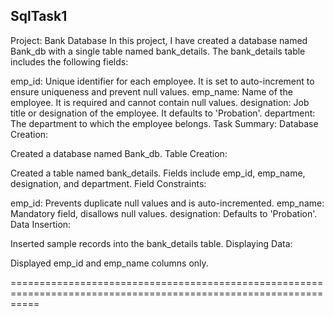 ## SqlTask1

Project: Bank Database
In this project, I have created a database named Bank_db with a single table named bank_details. The bank_details table includes the following fields:

emp_id: Unique identifier for each employee. It is set to auto-increment to ensure uniqueness and prevent null values.
emp_name: Name of the employee. It is required and cannot contain null values.
designation: Job title or designation of the employee. It defaults to 'Probation'.
department: The department to which the employee belongs.
Task Summary:
Database Creation:

Created a database named Bank_db.
Table Creation:

Created a table named bank_details.
Fields include emp_id, emp_name, designation, and department.
Field Constraints:

emp_id: Prevents duplicate null values and is auto-incremented.
emp_name: Mandatory field, disallows null values.
designation: Defaults to 'Probation'.
Data Insertion:

Inserted sample records into the bank_details table.
Displaying Data:

Displayed emp_id and emp_name columns only.

=================================================================================================================
